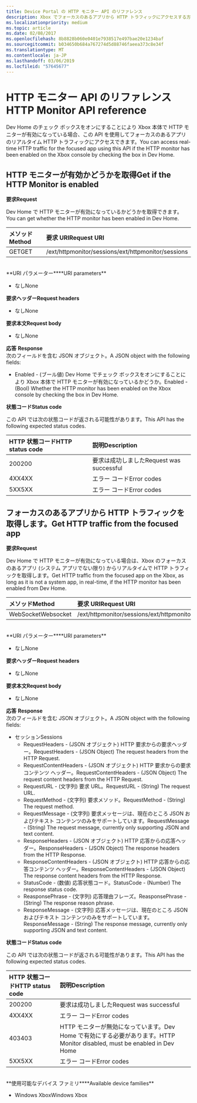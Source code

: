 ```yaml
---
title: Device Portal の HTTP モニター API のリファレンス
description: Xbox でフォーカスのあるアプリから HTTP トラフィックにアクセスする方法について説明します。
ms.localizationpriority: medium
ms.topic: article
ms.date: 02/08/2017
ms.openlocfilehash: 8b8828b060e0401e7938517e497bae20e1234baf
ms.sourcegitcommit: b034650b684a767274d5d88746faeea373c8e34f
ms.translationtype: MT
ms.contentlocale: ja-JP
ms.lasthandoff: 03/06/2019
ms.locfileid: "57645677"
---
```

# <a name="http-monitor-api-reference"></a><span data-ttu-id="91f77-103">HTTP モニター API のリファレンス</span><span class="sxs-lookup"><span data-stu-id="91f77-103">HTTP Monitor API reference</span></span>   
<span data-ttu-id="91f77-104">Dev Home のチェック ボックスをオンにすることにより Xbox 本体で HTTP モニターが有効になっている場合、この API を使用してフォーカスのあるアプリのリアルタイム HTTP トラフィックにアクセスできます。</span><span class="sxs-lookup"><span data-stu-id="91f77-104">You can access real-time HTTP traffic for the focused app using this API if the HTTP monitor has been enabled on the Xbox console by checking the box in Dev Home.</span></span>

## <a name="get-if-the-http-monitor-is-enabled"></a><span data-ttu-id="91f77-105">HTTP モニターが有効かどうかを取得</span><span class="sxs-lookup"><span data-stu-id="91f77-105">Get if the HTTP Monitor is enabled</span></span>

<span data-ttu-id="91f77-106">**要求**</span><span class="sxs-lookup"><span data-stu-id="91f77-106">**Request**</span></span>

<span data-ttu-id="91f77-107">Dev Home で HTTP モニターが有効になっているかどうかを取得できます。</span><span class="sxs-lookup"><span data-stu-id="91f77-107">You can get whether the HTTP monitor has been enabled in Dev Home.</span></span>

<span data-ttu-id="91f77-108">メソッド</span><span class="sxs-lookup"><span data-stu-id="91f77-108">Method</span></span>      | <span data-ttu-id="91f77-109">要求 URI</span><span class="sxs-lookup"><span data-stu-id="91f77-109">Request URI</span></span>
:------     | :-----
<span data-ttu-id="91f77-110">GET</span><span class="sxs-lookup"><span data-stu-id="91f77-110">GET</span></span> | <span data-ttu-id="91f77-111">/ext/httpmonitor/sessions</span><span class="sxs-lookup"><span data-stu-id="91f77-111">/ext/httpmonitor/sessions</span></span>
<br />
<span data-ttu-id="91f77-112">**URI パラメーター**</span><span class="sxs-lookup"><span data-stu-id="91f77-112">**URI parameters**</span></span>

- <span data-ttu-id="91f77-113">なし</span><span class="sxs-lookup"><span data-stu-id="91f77-113">None</span></span>

<span data-ttu-id="91f77-114">**要求ヘッダー**</span><span class="sxs-lookup"><span data-stu-id="91f77-114">**Request headers**</span></span>

- <span data-ttu-id="91f77-115">なし</span><span class="sxs-lookup"><span data-stu-id="91f77-115">None</span></span>

<span data-ttu-id="91f77-116">**要求本文**</span><span class="sxs-lookup"><span data-stu-id="91f77-116">**Request body**</span></span>

- <span data-ttu-id="91f77-117">なし</span><span class="sxs-lookup"><span data-stu-id="91f77-117">None</span></span>

<span data-ttu-id="91f77-118">**応答** </span><span class="sxs-lookup"><span data-stu-id="91f77-118">**Response** </span></span>  
<span data-ttu-id="91f77-119">次のフィールドを含む JSON オブジェクト。</span><span class="sxs-lookup"><span data-stu-id="91f77-119">A JSON object with the following fields:</span></span>

* <span data-ttu-id="91f77-120">Enabled - (ブール値) Dev Home でチェック ボックスをオンにすることにより Xbox 本体で HTTP モニターが有効になっているかどうか。</span><span class="sxs-lookup"><span data-stu-id="91f77-120">Enabled - (Bool) Whether the HTTP monitor has been enabled on the Xbox console by checking the box in Dev Home.</span></span>

<span data-ttu-id="91f77-121">**状態コード**</span><span class="sxs-lookup"><span data-stu-id="91f77-121">**Status code**</span></span>

<span data-ttu-id="91f77-122">この API では次の状態コードが返される可能性があります。</span><span class="sxs-lookup"><span data-stu-id="91f77-122">This API has the following expected status codes.</span></span>

<span data-ttu-id="91f77-123">HTTP 状態コード</span><span class="sxs-lookup"><span data-stu-id="91f77-123">HTTP status code</span></span>      | <span data-ttu-id="91f77-124">説明</span><span class="sxs-lookup"><span data-stu-id="91f77-124">Description</span></span>
:------     | :-----
<span data-ttu-id="91f77-125">200</span><span class="sxs-lookup"><span data-stu-id="91f77-125">200</span></span> | <span data-ttu-id="91f77-126">要求は成功しました</span><span class="sxs-lookup"><span data-stu-id="91f77-126">Request was successful</span></span>
<span data-ttu-id="91f77-127">4XX</span><span class="sxs-lookup"><span data-stu-id="91f77-127">4XX</span></span> | <span data-ttu-id="91f77-128">エラー コード</span><span class="sxs-lookup"><span data-stu-id="91f77-128">Error codes</span></span>
<span data-ttu-id="91f77-129">5XX</span><span class="sxs-lookup"><span data-stu-id="91f77-129">5XX</span></span> | <span data-ttu-id="91f77-130">エラー コード</span><span class="sxs-lookup"><span data-stu-id="91f77-130">Error codes</span></span>

## <a name="get-http-traffic-from-the-focused-app"></a><span data-ttu-id="91f77-131">フォーカスのあるアプリから HTTP トラフィックを取得します。</span><span class="sxs-lookup"><span data-stu-id="91f77-131">Get HTTP traffic from the focused app</span></span>
<span data-ttu-id="91f77-132">**要求**</span><span class="sxs-lookup"><span data-stu-id="91f77-132">**Request**</span></span>

<span data-ttu-id="91f77-133">Dev Home で HTTP モニターが有効になっている場合は、Xbox のフォーカスのあるアプリ (システム アプリでない限り) からリアルタイムで HTTP トラフィックを取得します。</span><span class="sxs-lookup"><span data-stu-id="91f77-133">Get HTTP traffic from the focused app on the Xbox, as long as it is not a system app, in real-time, if the HTTP monitor has been enabled from Dev Home.</span></span>

<span data-ttu-id="91f77-134">メソッド</span><span class="sxs-lookup"><span data-stu-id="91f77-134">Method</span></span>      | <span data-ttu-id="91f77-135">要求 URI</span><span class="sxs-lookup"><span data-stu-id="91f77-135">Request URI</span></span>
:------     | :-----
<span data-ttu-id="91f77-136">WebSocket</span><span class="sxs-lookup"><span data-stu-id="91f77-136">Websocket</span></span> | <span data-ttu-id="91f77-137">/ext/httpmonitor/sessions</span><span class="sxs-lookup"><span data-stu-id="91f77-137">/ext/httpmonitor/sessions</span></span>
<br />
<span data-ttu-id="91f77-138">**URI パラメーター**</span><span class="sxs-lookup"><span data-stu-id="91f77-138">**URI parameters**</span></span>

- <span data-ttu-id="91f77-139">なし</span><span class="sxs-lookup"><span data-stu-id="91f77-139">None</span></span>

<span data-ttu-id="91f77-140">**要求ヘッダー**</span><span class="sxs-lookup"><span data-stu-id="91f77-140">**Request headers**</span></span>

- <span data-ttu-id="91f77-141">なし</span><span class="sxs-lookup"><span data-stu-id="91f77-141">None</span></span>

<span data-ttu-id="91f77-142">**要求本文**</span><span class="sxs-lookup"><span data-stu-id="91f77-142">**Request body**</span></span>

- <span data-ttu-id="91f77-143">なし</span><span class="sxs-lookup"><span data-stu-id="91f77-143">None</span></span>

<span data-ttu-id="91f77-144">**応答** </span><span class="sxs-lookup"><span data-stu-id="91f77-144">**Response** </span></span>  
<span data-ttu-id="91f77-145">次のフィールドを含む JSON オブジェクト。</span><span class="sxs-lookup"><span data-stu-id="91f77-145">A JSON object with the following fields:</span></span>

* <span data-ttu-id="91f77-146">セッション</span><span class="sxs-lookup"><span data-stu-id="91f77-146">Sessions</span></span>
    * <span data-ttu-id="91f77-147">RequestHeaders - (JSON オブジェクト) HTTP 要求からの要求ヘッダー。</span><span class="sxs-lookup"><span data-stu-id="91f77-147">RequestHeaders - (JSON Object) The request headers from the HTTP Request.</span></span>
    * <span data-ttu-id="91f77-148">RequestContentHeaders - (JSON オブジェクト) HTTP 要求からの要求コンテンツ ヘッダー。</span><span class="sxs-lookup"><span data-stu-id="91f77-148">RequestContentHeaders - (JSON Object) The request content headers from the HTTP Request.</span></span>
    * <span data-ttu-id="91f77-149">RequestURL - (文字列) 要求 URL。</span><span class="sxs-lookup"><span data-stu-id="91f77-149">RequestURL - (String) The request URL.</span></span>
    * <span data-ttu-id="91f77-150">RequestMethod - (文字列) 要求メソッド。</span><span class="sxs-lookup"><span data-stu-id="91f77-150">RequestMethod - (String) The request method.</span></span>
    * <span data-ttu-id="91f77-151">RequestMessage - (文字列) 要求メッセージは、現在のところ JSON およびテキスト コンテンツのみをサポートしています。</span><span class="sxs-lookup"><span data-stu-id="91f77-151">RequestMessage - (String) The request message, currently only supporting JSON and text content.</span></span>
    * <span data-ttu-id="91f77-152">ResponseHeaders - (JSON オブジェクト) HTTP 応答からの応答ヘッダー。</span><span class="sxs-lookup"><span data-stu-id="91f77-152">ResponseHeaders - (JSON Object) The response headers from the HTTP Response.</span></span>
    * <span data-ttu-id="91f77-153">ResponseContentHeaders - (JSON オブジェクト) HTTP 応答からの応答コンテンツ ヘッダー。</span><span class="sxs-lookup"><span data-stu-id="91f77-153">ResponseContentHeaders - (JSON Object) The response content headers from the HTTP Response.</span></span>
    * <span data-ttu-id="91f77-154">StatusCode - (数値) 応答状態コード。</span><span class="sxs-lookup"><span data-stu-id="91f77-154">StatusCode - (Number) The response status code.</span></span>
    * <span data-ttu-id="91f77-155">ReasponsePhrase - (文字列) 応答理由フレーズ。</span><span class="sxs-lookup"><span data-stu-id="91f77-155">ReasponsePhrase - (String) The response reason phrase.</span></span>
    * <span data-ttu-id="91f77-156">ResponseMessage - (文字列) 応答メッセージは、現在のところ JSON およびテキスト コンテンツのみをサポートしています。</span><span class="sxs-lookup"><span data-stu-id="91f77-156">ResponseMessage - (String) The response message, currently only supporting JSON and text content.</span></span>

<span data-ttu-id="91f77-157">**状態コード**</span><span class="sxs-lookup"><span data-stu-id="91f77-157">**Status code**</span></span>

<span data-ttu-id="91f77-158">この API では次の状態コードが返される可能性があります。</span><span class="sxs-lookup"><span data-stu-id="91f77-158">This API has the following expected status codes.</span></span>

<span data-ttu-id="91f77-159">HTTP 状態コード</span><span class="sxs-lookup"><span data-stu-id="91f77-159">HTTP status code</span></span>      | <span data-ttu-id="91f77-160">説明</span><span class="sxs-lookup"><span data-stu-id="91f77-160">Description</span></span>
:------     | :-----
<span data-ttu-id="91f77-161">200</span><span class="sxs-lookup"><span data-stu-id="91f77-161">200</span></span> | <span data-ttu-id="91f77-162">要求は成功しました</span><span class="sxs-lookup"><span data-stu-id="91f77-162">Request was successful</span></span>
<span data-ttu-id="91f77-163">4XX</span><span class="sxs-lookup"><span data-stu-id="91f77-163">4XX</span></span> | <span data-ttu-id="91f77-164">エラー コード</span><span class="sxs-lookup"><span data-stu-id="91f77-164">Error codes</span></span>
<span data-ttu-id="91f77-165">403</span><span class="sxs-lookup"><span data-stu-id="91f77-165">403</span></span> | <span data-ttu-id="91f77-166">HTTP モニターが無効になっています。Dev Home で有効にする必要があります。</span><span class="sxs-lookup"><span data-stu-id="91f77-166">HTTP Monitor disabled, must be enabled in Dev Home</span></span>
<span data-ttu-id="91f77-167">5XX</span><span class="sxs-lookup"><span data-stu-id="91f77-167">5XX</span></span> | <span data-ttu-id="91f77-168">エラー コード</span><span class="sxs-lookup"><span data-stu-id="91f77-168">Error codes</span></span>

<br />
<span data-ttu-id="91f77-169">**使用可能なデバイス ファミリ**</span><span class="sxs-lookup"><span data-stu-id="91f77-169">**Available device families**</span></span>

* <span data-ttu-id="91f77-170">Windows Xbox</span><span class="sxs-lookup"><span data-stu-id="91f77-170">Windows Xbox</span></span>